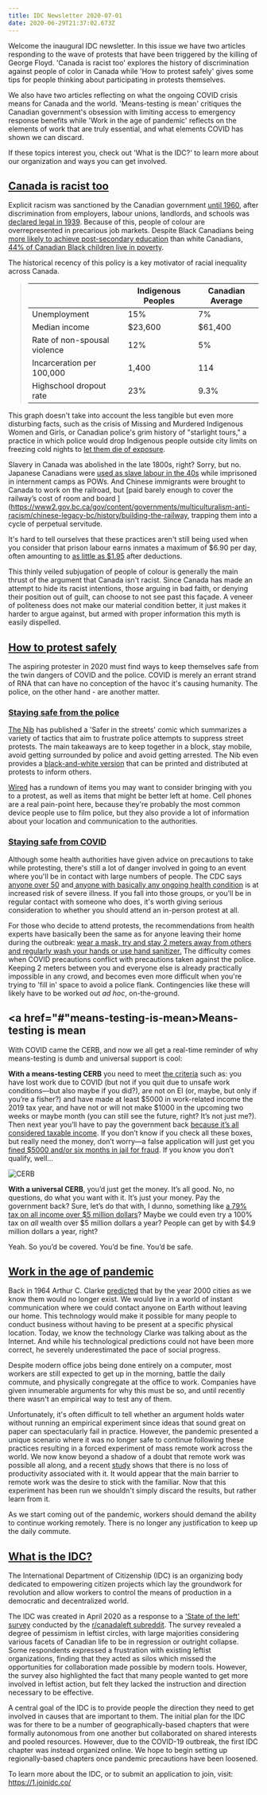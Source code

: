 ```yaml
---
title: IDC Newsletter 2020-07-01
date: 2020-06-29T21:37:02.673Z
---
```

Welcome the inaugural IDC newsletter. In this issue we have two articles responding to the wave of protests that have been triggered by the killing of George Floyd. 'Canada is racist too' explores the history of discrimination against people of color in Canada while 'How to protest safely' gives some tips for people thinking about participating in protests themselves. 

We also have two articles reflecting on what the ongoing COVID crisis means for Canada and the world. 'Means-testing is mean' critiques the Canadian government's obsession with limiting access to emergency response benefits while 'Work in the age of pandemic' reflects on the elements of work that are truly essential, and what elements COVID has shown we can discard. 

If these topics interest you, check out 'What is the IDC?' to learn more about our organization and ways you can get involved.

## <a href="#canada-is-racist-too">Canada is racist too</a>

Explicit racism was sanctioned by the Canadian government [until 1960](https://laws-lois.justice.gc.ca/eng/acts/c-12.3/page-1.html), after discrimination from employers, labour unions, landlords, and schools was [declared legal in 1939](https://www.crrf-fcrr.ca/images/stories/pdf/ePubFaShLegRac.pdf). Because of this, people of colour are overrepresented in precarious job markets. Despite Black Canadians being [more likely to achieve post-secondary education](https://www150.statcan.gc.ca/n1/pub/89-657-x/89-657-x2020002-eng.htm) than white Canadians, [44% of Canadian Black children live in poverty](https://minorityrights.org/minorities/african-and-caribbean-canadians/).

The historical recency of this policy is a key motivator of racial inequality across Canada.

> |                              | Indigenous Peoples | Canadian Average |
> | ---------------------------- | ------------------ | ---------------- |
> | Unemployment                 | 15%                | 7%               |
> | Median income                | $23,600            | $61,400          |
> | Rate of non-spousal violence | 12%                | 5%               |
> | Incarceration per 100,000    | 1,400              | 114              |
> | Highschool dropout rate      | 23%                | 9.3%             |

This graph doesn't take into account the less tangible but even more disturbing facts, such as the crisis of Missing and Murdered Indigenous Women and Girls, or Canadian police's grim history of "starlight tours," a practice in which police would drop Indigenous people outside city limits on freezing cold nights to [let them die of exposure](https://www.hrw.org/sites/default/files/supporting_resources/canada_saskatchewan_submission_june_2017.pdf).

Slavery in Canada was abolished in the late 1800s, right? Sorry, but no. Japanese Canadians were [used as slave labour in the 40s](https://humanrights.ca/story/japanese-canadian-internment-and-the-struggle-for-redress#:~:text=Approximately%2012%2C000%20people%20were%20forced,of%20war%20camps%20in%20Ontario.) while imprisoned in internment camps as POWs. And Chinese immigrants were brought to Canada to work on the railroad, but \[paid barely enough to cover the railway’s cost of room and board
](https://www2.gov.bc.ca/gov/content/governments/multiculturalism-anti-racism/chinese-legacy-bc/history/building-the-railway,  trapping them into a cycle of perpetual servitude.

It's hard to tell ourselves that these practices aren't still being used when you consider that prison labour earns inmates a maximum of $6.90 per day, often amounting to [as little as $1.95](https://business.financialpost.com/news/court-challenge-to-inmate-pay-places-prison-labour-program-in-the-crosshairs) after deductions.

This thinly veiled subjugation of people of colour is generally the main thrust of the argument that Canada isn't racist. Since Canada has made an attempt to hide its racist intentions, those arguing in bad faith, or denying their position out of guilt, can choose to not see past this façade. A veneer of politeness does not make our material condition better, it just makes it harder to argue against, but armed with proper information this myth is easily dispelled.

## <a href="#how-to-protest-safely">How to protest safely</a>

The aspiring protester in 2020 must find ways to keep themselves safe from the twin dangers of COVID and the police. COVID is merely an errant strand of RNA that can have no conception of the havoc it's causing humanity. The police, on the other hand - are another matter. 

### <a href="#stay-safe-from-the-police">Staying safe from the police</a>

[The Nib](https://thenib.com/safer-in-the-streets/) has published a 'Safer in the streets' comic which summarizes a variety of tactics that aim to frustrate police attempts to suppress street protests. The main takeaways are to keep together in a block, stay mobile, avoid getting surrounded by police and avoid getting arrested. The Nib even provides a [black-and-white version](https://thenib.com/wp-content/uploads/2020/06/SAFER_IN_THE_STREETS_bw.pdf) that can be printed and distributed at protests to inform others. 

[Wired](https://www.wired.com/story/how-to-protest-safely-gear-tips/) has a rundown of items you may want to consider bringing with you to a protest, as well as items that might be better left at home. Cell phones are a real pain-point here, because they're probably the most common device people use to film police, but they also provide a lot of information about your location and communication to the authorities. 

### <a href="#staying-safe-from-covid">Staying safe from COVID</a>

Although some health authorities have given advice on precautions to take while protesting, there's still a lot of danger involved in going to an event where you'll be in contact with large numbers of people. The CDC says [anyone over 50](https://www.cdc.gov/coronavirus/2019-ncov/need-extra-precautions/older-adults.html) and[ anyone with basically any ongoing health condition](https://www.cdc.gov/coronavirus/2019-ncov/need-extra-precautions/people-with-medical-conditions.html?CDC_AA_refVal=https%3A%2F%2Fwww.cdc.gov%2Fcoronavirus%2F2019-ncov%2Fneed-extra-precautions%2Fgroups-at-higher-risk.html) is at increased risk of severe illness. If you fall into those groups, or you'll be in regular contact with someone who does, it's worth giving serious consideration to whether you should attend an in-person protest at all. 

For those who decide to attend protests, the recommendations from health experts have basically been the same as for anyone leaving their home during the outbreak: [wear a mask, try and stay 2 meters away from others and regularly wash your hands or use hand sanitizer.](https://www.huffingtonpost.ca/entry/protest-coronavirus-safety-health-advice_ca_5ed6b6d5c5b6aeffb9d28b0a) The difficulty comes when COVID precautions conflict with precautions taken against the police. Keeping 2 meters between you and everyone else is already practically impossible in any crowd, and becomes even more difficult when you're trying to 'fill in' space to avoid a police flank. Contingencies like these will likely have to be worked out *ad hoc*, on-the-ground. 

## <a href="#"means-testing-is-mean>Means-testing is mean</a>

With COVID came the CERB, and now we all get a real-time reminder of why means-testing is dumb and universal support is cool:

**With a means-testing CERB** you need to meet [the criteria](https://www.canada.ca/en/revenue-agency/services/benefits/apply-for-cerb-with-cra/who-apply.html) such as: you have lost work due to COVID (but not if you quit due to unsafe work conditions—but also maybe if you did?), are not on EI (or, maybe, but only if you’re a fisher?) and have made at least $5000 in work-related income the 2019 tax year, and have not or will not make $1000 in the upcoming two weeks or maybe month (you can still see the future, right? It’s not just me?). Then next year you’ll have to pay the government back [because it’s all considered taxable income](https://globalnews.ca/news/6831951/cerb-taxable/). If you don’t know if you check all these boxes, but really need the money, don’t worry—a false application will just get you [fined $5000 and/or six months in jail for fraud](https://globalnews.ca/news/7043757/fake-cerb-claim-penalties/). If you know you don’t qualify, well…

![CERB](/images/uploads/cerb-image.jpg)

**With a universal CERB**, you’d just get the money. It’s all good. No, no questions, do what you want with it. It’s just your money. Pay the government back? Sure, let’s do that with, I dunno, something like [a 79% tax on all income over $5 million dollars](https://en.wikipedia.org/wiki/New_Deal#Tax_policy)? Maybe we could even try a 100% tax on *all* wealth over $5 million dollars a year? People can get by with $4.9 million dollars a year, right? 

Yeah. So you’d be covered. You’d be fine. You’d be safe.

## <a href="#work-in-the-age-of-pandemic">Work in the age of pandemic</a>

Back in 1964 Arthur C. Clarke [predicted](https://www.youtube.com/watch?v=KT_8-pjuctM&t=294) that by the year 2000 cities as we know them would no longer exist. We would live in a world of instant communication where we could contact anyone on Earth without leaving our home. This technology would make it possible for many people to conduct business without having to be present at a specific physical location. Today, we know the technology Clarke was talking about as the Internet. And while his technological predictions could not have been more correct, he severely underestimated the pace of social progress.

Despite modern office jobs being done entirely on a computer, most workers are still expected to get up in the morning, battle the daily commute, and physically congregate at the office to work. Companies have given innumerable arguments for why this must be so, and until recently there wasn't an empirical way to test any of them.

Unfortunately, it's often difficult to tell whether an argument holds water without running an empirical experiment since ideas that sound great on paper can spectacularly fail in practice. However, the pandemic presented a unique scenario where it was no longer safe to continue following these practices resulting in a forced experiment of mass remote work across the world. We now know beyond a shadow of a doubt that remote work was possible all along, and a recent [study](https://www.docdroid.net/vhPmnxg/valoir-report-the-real-productivity-impact-of-remote-work-pdf) shows that there is no loss of productivity associated with it. It would appear that the main barrier to remote work was the desire to stick with the familiar. Now that this experiment has been run we shouldn't simply discard the results, but rather learn from it.

As we start coming out of the pandemic, workers should demand the ability to continue working remotely. There is no longer any justification to keep up the daily commute.

## <a href="#what-is-the-idc">What is the IDC?</a>

The International Department of Citizenship (IDC) is an organizing body dedicated to empowering citizen projects which lay the groundwork for revolution and allow workers to control the means of production in a democratic and decentralized world. 

The IDC was created in April 2020 as a response to a ['State of the left' survey](https://www.dropbox.com/s/6kr5i40owwbhqxu/StateoftheLeft2019.pdf?dl=0) conducted by the [r/canadaleft subreddit](https://www.reddit.com/r/canadaleft/). The survey revealed a degree of pessimism in leftist circles, with large majorities considering various facets of Canadian life to be in regression or outright collapse. Some respondents expressed a frustration with existing leftist organizations, finding that they acted as silos which missed the opportunities for collaboration made possible by modern tools. However, the survey also highlighted the fact that many people wanted to get more involved in leftist action, but felt they lacked the instruction and direction necessary to be effective. 

A central goal of the IDC is to provide people the direction they need to get involved in causes that are important to them. The initial plan for the IDC was for there to be a number of geographically-based chapters that were formally autonomous from one another but collaborated on shared interests and pooled resources. However, due to the COVID-19 outbreak, the first IDC chapter was instead organized online. We hope to begin setting up regionally-based chapters once pandemic precautions have been loosened. 

To learn more about the IDC, or to submit an application to join, visit: https://1.joinidc.co/